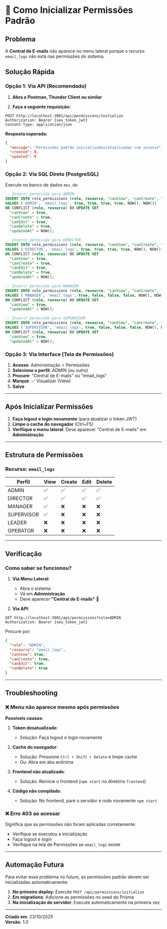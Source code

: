 # 🔐 Como Inicializar Permissões Padrão

## Problema
A **Central de E-mails** não aparece no menu lateral porque o recurso `email_logs` não está nas permissões do sistema.

## Solução Rápida

### Opção 1: Via API (Recomendado)

1. **Abra o Postman, Thunder Client ou similar**

2. **Faça a seguinte requisição:**

```http
POST http://localhost:3001/api/permissions/initialize
Authorization: Bearer {seu_token_jwt}
Content-Type: application/json
```

**Resposta esperada:**
```json
{
  "message": "Permissões padrão inicializadas/atualizadas com sucesso",
  "created": X,
  "updated": Y
}
```

### Opção 2: Via SQL Direto (PostgreSQL)

Execute no banco de dados `mes_db`:

```sql
-- Inserir permissão para ADMIN
INSERT INTO role_permissions (role, resource, "canView", "canCreate", "canEdit", "canDelete", "createdAt", "updatedAt")
VALUES ('ADMIN', 'email_logs', true, true, true, true, NOW(), NOW())
ON CONFLICT (role, resource) DO UPDATE SET
  "canView" = true,
  "canCreate" = true,
  "canEdit" = true,
  "canDelete" = true,
  "updatedAt" = NOW();

-- Inserir permissão para DIRECTOR
INSERT INTO role_permissions (role, resource, "canView", "canCreate", "canEdit", "canDelete", "createdAt", "updatedAt")
VALUES ('DIRECTOR', 'email_logs', true, true, true, true, NOW(), NOW())
ON CONFLICT (role, resource) DO UPDATE SET
  "canView" = true,
  "canCreate" = true,
  "canEdit" = true,
  "canDelete" = true,
  "updatedAt" = NOW();

-- Inserir permissão para MANAGER
INSERT INTO role_permissions (role, resource, "canView", "canCreate", "canEdit", "canDelete", "createdAt", "updatedAt")
VALUES ('MANAGER', 'email_logs', true, false, false, false, NOW(), NOW())
ON CONFLICT (role, resource) DO UPDATE SET
  "canView" = true,
  "updatedAt" = NOW();

-- Inserir permissão para SUPERVISOR
INSERT INTO role_permissions (role, resource, "canView", "canCreate", "canEdit", "canDelete", "createdAt", "updatedAt")
VALUES ('SUPERVISOR', 'email_logs', true, false, false, false, NOW(), NOW())
ON CONFLICT (role, resource) DO UPDATE SET
  "canView" = true,
  "updatedAt" = NOW();
```

### Opção 3: Via Interface (Tela de Permissões)

1. **Acesse**: Administração > Permissões
2. **Selecione o perfil**: ADMIN (ou outro)
3. **Procure**: "Central de E-mails" ou "email_logs"
4. **Marque**: ✅ Visualizar (View)
5. **Salve**

---

## Após Inicializar Permissões

1. **Faça logout e login novamente** (para atualizar o token JWT)
2. **Limpe o cache do navegador** (Ctrl+F5)
3. **Verifique o menu lateral**: Deve aparecer "Central de E-mails" em **Administração**

---

## Estrutura de Permissões

### Recurso: `email_logs`

| Perfil     | View | Create | Edit | Delete |
|------------|------|--------|------|--------|
| ADMIN      | ✅   | ✅     | ✅   | ✅     |
| DIRECTOR   | ✅   | ✅     | ✅   | ✅     |
| MANAGER    | ✅   | ❌     | ❌   | ❌     |
| SUPERVISOR | ✅   | ❌     | ❌   | ❌     |
| LEADER     | ❌   | ❌     | ❌   | ❌     |
| OPERATOR   | ❌   | ❌     | ❌   | ❌     |

---

## Verificação

### Como saber se funcionou?

1. **Via Menu Lateral**:
   - Abra o sistema
   - Vá em **Administração**
   - Deve aparecer **"Central de E-mails"** 📧

2. **Via API**:
```http
GET http://localhost:3001/api/permissions?role=ADMIN
Authorization: Bearer {seu_token_jwt}
```

Procure por:
```json
{
  "role": "ADMIN",
  "resource": "email_logs",
  "canView": true,
  "canCreate": true,
  "canEdit": true,
  "canDelete": true
}
```

---

## Troubleshooting

### ❌ Menu não aparece mesmo após permissões

**Possíveis causas:**

1. **Token desatualizado**:
   - Solução: Faça logout e login novamente

2. **Cache do navegador**:
   - Solução: Pressione `Ctrl + Shift + Delete` e limpe cache
   - Ou: Abra em aba anônima

3. **Frontend não atualizado**:
   - Solução: Reinicie o frontend (`npm start` no diretório `frontend`)

4. **Código não compilado**:
   - Solução: No frontend, pare o servidor e rode novamente `npm start`

### ❌ Erro 403 ao acessar

Significa que as permissões não foram aplicadas corretamente:
- Verifique se executou a inicialização
- Faça logout e login
- Verifique na tela de Permissões se `email_logs` existe

---

## Automação Futura

Para evitar esse problema no futuro, as permissões padrão devem ser inicializadas automaticamente:

1. **No primeiro deploy**: Execute `POST /api/permissions/initialize`
2. **Em migrations**: Adicione as permissões no seed do Prisma
3. **Na inicialização do servidor**: Execute automaticamente na primeira vez

---

**Criado em**: 23/10/2025  
**Versão**: 1.0


